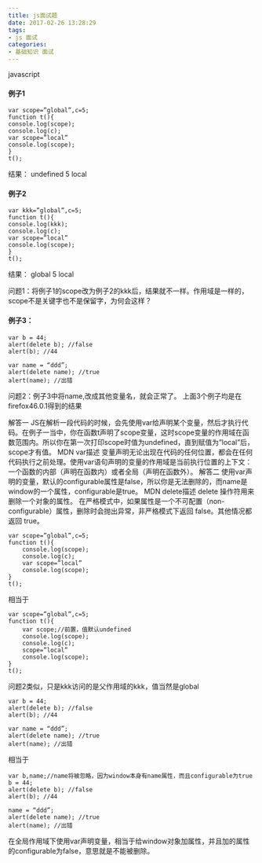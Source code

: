 ```yaml
---
title: js面试题
date: 2017-02-26 13:28:29
tags: 
- js 面试
categories:
- 基础知识 面试
---
```


javascript
#### 例子1
```
var scope=”global”,c=5;
function t(){
console.log(scope);
console.log(c);
var scope=”local”
console.log(scope);
}
t();
```

结果：
undefined
5
local
#### 例子2
```
var kkk=”global”,c=5;
function t(){
console.log(kkk);
console.log(c);
var scope=”local”
console.log(scope);
}
t();
```

结果：
global
5
local

问题1：将例子1的scope改为例子2的kkk后，结果就不一样。作用域是一样的，scope不是关键字也不是保留字，为何会这样？

#### 例子3：
```
var b = 44;
alert(delete b); //false
alert(b); //44

var name = “ddd”;
alert(delete name); //true
alert(name); //出错
```
问题2：例子3中将name,改成其他变量名，就会正常了。
上面3个例子均是在firefox46.0.1得到的结果

解答一
JS在解析一段代码的时候，会先使用var给声明某个变量，然后才执行代码。在例子一当中，你在函数t声明了scope变量，这时scope变量的作用域在函数范围内。所以你在第一次打印scope时值为undefined，直到赋值为”local”后，scope才有值。
MDN var描述
变量声明无论出现在代码的任何位置，都会在任何代码执行之前处理。使用var语句声明的变量的作用域是当前执行位置的上下文：一个函数的内部（声明在函数内）或者全局（声明在函数外）。
解答二
使用var声明的变量，默认的configurable属性是false，所以你是无法删除的，而name是window的一个属性，configurable是true。
MDN delete描述
delete 操作符用来删除一个对象的属性。
在严格模式中，如果属性是一个不可配置（non-configurable）属性，删除时会抛出异常，非严格模式下返回 false。其他情况都返回 true。

```
var scope=”global”,c=5;
function t(){
    console.log(scope);
    console.log(c);
    var scope=”local”
    console.log(scope);
}
t();
```
相当于
```
var scope=”global”,c=5;
function t(){
    var scope;//前置，值默认undefined
    console.log(scope);
    console.log(c);
    scope=”local”
    console.log(scope);
}
t();
```
问题2类似，只是kkk访问的是父作用域的kkk，值当然是global
```
var b = 44;
alert(delete b); //false
alert(b); //44

var name = “ddd”;
alert(delete name); //true
alert(name); //出错
```
相当于
```
var b,name;//name将被忽略，因为window本身有name属性，而且configurable为true
b = 44;
alert(delete b); //false
alert(b); //44

name = “ddd”;
alert(delete name); //true
alert(name); //出错
```
在全局作用域下使用var声明变量，相当于给window对象加属性，并且加的属性的configurable为false，意思就是不能被删除。

